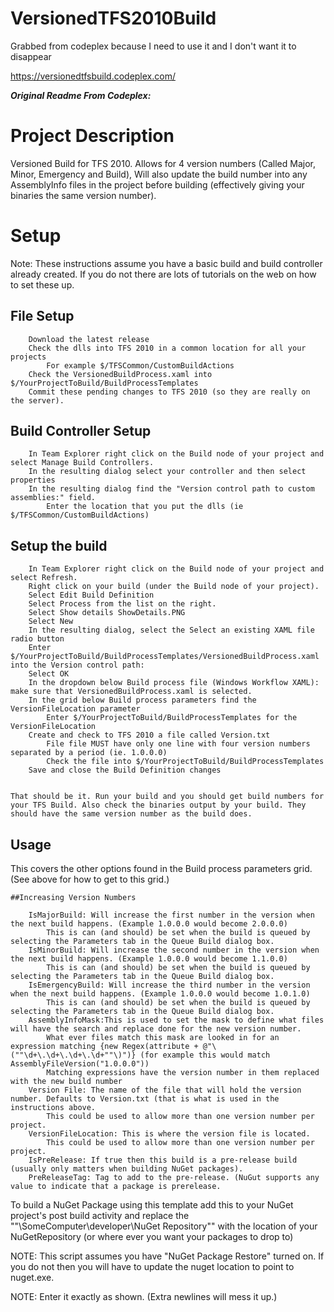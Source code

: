# VersionedTFS2010Build
Grabbed from codeplex because I need to use it and I don't want it to disappear

https://versionedtfsbuild.codeplex.com/


**_Original Readme From Codeplex:_**

# Project Description
Versioned Build for TFS 2010. Allows for 4 version numbers (Called Major, Minor, Emergency and Build), Will also update the build number into any AssemblyInfo files in the project before building (effectively giving your binaries the same version number).
# Setup
Note: These instructions assume you have a basic build and build controller already created.
If you do not there are lots of tutorials on the web on how to set these up.

## File Setup

        Download the latest release
        Check the dlls into TFS 2010 in a common location for all your projects
            For example $/TFSCommon/CustomBuildActions
        Check the VersionedBuildProcess.xaml into $/YourProjectToBuild/BuildProcessTemplates
        Commit these pending changes to TFS 2010 (so they are really on the server).

## Build Controller Setup

        In Team Explorer right click on the Build node of your project and select Manage Build Controllers.
        In the resulting dialog select your controller and then select properties
        In the resulting dialog find the "Version control path to custom assemblies:" field.
            Enter the location that you put the dlls (ie $/TFSCommon/CustomBuildActions)

## Setup the build

        In Team Explorer right click on the Build node of your project and select Refresh.
        Right click on your build (under the Build node of your project).
        Select Edit Build Definition
        Select Process from the list on the right.
        Select Show details ShowDetails.PNG
        Select New
        In the resulting dialog, select the Select an existing XAML file radio button
        Enter $/YourProjectToBuild/BuildProcessTemplates/VersionedBuildProcess.xaml into the Version control path:
        Select OK
        In the dropdown below Build process file (Windows Workflow XAML): make sure that VersionedBuildProcess.xaml is selected.
        In the grid below Build process parameters find the VersionFileLocation parameter
            Enter $/YourProjectToBuild/BuildProcessTemplates for the VersionFileLocation
        Create and check to TFS 2010 a file called Version.txt
            File file MUST have only one line with four version numbers separated by a period (ie. 1.0.0.0)
            Check the file into $/YourProjectToBuild/BuildProcessTemplates
        Save and close the Build Definition changes


    That should be it. Run your build and you should get build numbers for your TFS Build. Also check the binaries output by your build. They should have the same version number as the build does. 

## Usage
This covers the other options found in the Build process parameters grid. (See above for how to get to this grid.)

    ##Increasing Version Numbers

        IsMajorBuild: Will increase the first number in the version when the next build happens. (Example 1.0.0.0 would become 2.0.0.0)
            This is can (and should) be set when the build is queued by selecting the Parameters tab in the Queue Build dialog box.
        IsMinorBuild: Will increase the second number in the version when the next build happens. (Example 1.0.0.0 would become 1.1.0.0)
            This is can (and should) be set when the build is queued by selecting the Parameters tab in the Queue Build dialog box.
        IsEmergencyBuild: Will increase the third number in the version when the next build happens. (Example 1.0.0.0 would become 1.0.1.0)
            This is can (and should) be set when the build is queued by selecting the Parameters tab in the Queue Build dialog box.
        AssemblyInfoMask:This is used to set the mask to define what files will have the search and replace done for the new version number.
            What ever files match this mask are looked in for an expression matching {new Regex(attribute + @"\(""\d+\.\d+\.\d+\.\d+""\)")} (for example this would match AssemblyFileVersion("1.0.0.0"))
            Matching expressions have the version number in them replaced with the new build number
        Version File: The name of the file that will hold the version number. Defaults to Version.txt (that is what is used in the instructions above.
            This could be used to allow more than one version number per project.
        VersionFileLocation: This is where the version file is located.
            This could be used to allow more than one version number per project.
        IsPreRelease: If true then this build is a pre-release build (usually only matters when building NuGet packages).
        PreReleaseTag: Tag to add to the pre-release. (NuGut supports any value to indicate that a package is prerelease.

To build a NuGet Package using this template add this to your NuGet project's post build activity and replace the ""\\SomeComputer\developer\NuGet Repository"" with the location of your NuGetRepository (or where ever you want your packages to drop to)

NOTE: This script assumes you have "NuGet Package Restore" turned on. If you do not then you will have to update the nuget location to point to nuget.exe.

NOTE: Enter it exactly as shown. (Extra newlines will mess it up.)

